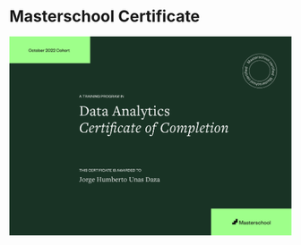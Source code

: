 # Masterschool Certificate

<img src="https://github.com/jorgeUnas/masterschool_certificate/blob/main/Certificate_Data-91%20(1).pdf" alt="Masterschool Certificate"> 
